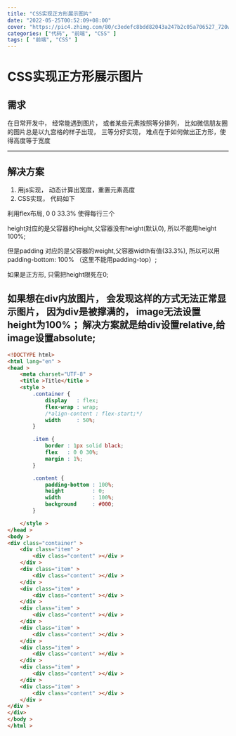 ```yaml
---
title: "CSS实现正方形展示图片"
date: "2022-05-25T00:52:09+08:00"
cover: "https://pic4.zhimg.com/80/c3edefc8bdd82043a247b2c05a706527_720w.jpg"
categories: ["代码", "前端", "CSS" ]
tags: [ "前端", "CSS" ]
---
```


# CSS实现正方形展示图片

## 需求

在日常开发中， 经常能遇到图片， 或者某些元素按照等分排列， 比如微信朋友圈的图片总是以九宫格的样子出现， 三等分好实现， 难点在于如何做出正方形，使得高度等于宽度

---

## 解决方案

1. 用js实现， 动态计算出宽度，重置元素高度
2. CSS实现， 代码如下

利用flex布局, 0 0 33.3% 使得每行三个

height对应的是父容器的height,父容器没有height(默认0), 所以不能用height 100%;

但是padding 对应的是父容器的weight,父容器width有值(33.3%), 所以可以用padding-bottom: 100% （这里不能用padding-top）;

如果是正方形, 只需把height限死在0;

如果想在div内放图片， 会发现这样的方式无法正常显示图片， 因为div是被撑满的， image无法设置height为100%； 解决方案就是给div设置relative,给image设置absolute;
---

```html
<!DOCTYPE html>
<html lang="en" >
<head >
    <meta charset="UTF-8" >
    <title >Title</title >
    <style >
        .container {
            display   : flex;
            flex-wrap : wrap;
            /*align-content : flex-start;*/
            width     : 50%;
        }

        .item {
            border : 1px solid black;
            flex   : 0 0 30%;
            margin : 1%;
        }

        .content {
            padding-bottom : 100%;
            height         : 0;
            width          : 100%;
            background     : #000;
        }

    </style >
</head >
<body >
<div class="container" >
    <div class="item" >
        <div class="content" ></div >
    </div >
    <div class="item" >
        <div class="content" ></div >
    </div >
    <div class="item" >
        <div class="content" ></div >
    </div >
    <div class="item" >
        <div class="content" ></div >
    </div >
    <div class="item" >
        <div class="content" ></div >
    </div >
    <div class="item" >
        <div class="content" ></div >
    </div >
    <div class="item" >
        <div class="content" ></div >
    </div >
    <div class="item" >
        <div class="content" ></div >
    </div >
</div >
</div>
</body >
</html >
```

